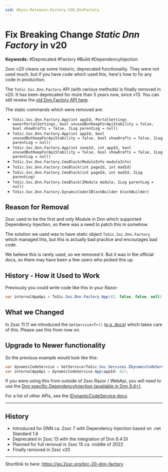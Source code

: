 ```yaml
---
uid: Abyss.Releases.History.V20.DnnFactory
---
```


# Fix Breaking Change _Static Dnn Factory_ in v20

**Keywords:** #Deprecated #Factory #Build #DependencyInjection

2sxc v20 cleans up some historic, deprecated functionality.
They were not used much, but if you have code which used this, here's how to fix any code in production.

The `ToSic.Sxc.Dnn.Factory` API (with various methods) is finally removed in v20.
It has been deprecated for more than 5 years now, since v13.
You can still review the [old Dnn.Factory API here](https://v19.docs.2sxc.org/api/dot-net/ToSic.Sxc.Dnn.Factory.html).

The static commands which were removed are:

* `ToSic.Sxc.Dnn.Factory.App(int appId, PortalSettings ownerPortalSettings, bool unusedButKeepForApiStability = false, bool showDrafts = false, ILog parentLog = null)`
* `ToSic.Sxc.Dnn.Factory.App(int appId, bool unusedButKeepForApiStability = false, bool showDrafts = false, ILog parentLog = null)`
* `ToSic.Sxc.Dnn.Factory.App(int zoneId, int appId, bool unusedButKeepForApiStability = false, bool showDrafts = false, ILog parentLog = null)`
* `ToSic.Sxc.Dnn.Factory.CmsBlock(ModuleInfo moduleInfo)`
* `ToSic.Sxc.Dnn.Factory.CmsBlock(int pageId, int modId)`
* `ToSic.Sxc.Dnn.Factory.CmsBlock(int pageId, int modId, ILog parentLog)`
* `ToSic.Sxc.Dnn.Factory.CmsBlock(IModule module, ILog parentLog = null)`
* `ToSic.Sxc.Dnn.Factory.DynamicCode(IBlockBuilder blockBuilder)`

## Reason for Removal

2sxc used to be the first and only Module in Dnn which supported Dependency Injection, so there was a need to patch this in somehow.

The solution we used was to have static object `ToSic.Sxc.Dnn.Factory` which managed this, but this is actually bad practice and encourages bad code.

We believe this is rarely used, so we removed it. But it was in the official docs, so there may have been a few users who picked this up.


## History - How it Used to Work

Previously you could write code like this in your Razor:

```csharp
var internalAppApi = ToSic.Sxc.Dnn.Factory.App(42, false, false, null);
```

## What we Changed

In 2sxc 11.11 we introduced the `GetService<T>()` ([e.g. docs](xref:Custom.Hybrid.Razor12.GetService*)) which takes care of this.
Please use this from now on.


## Upgrade to Newer functionality

So the previous example would look like this:

```csharp
var dynamicCodeService = GetService<ToSic.Sxc.Services.IDynamicCodeService>();
var internalAppApi = dynamicCodeService.App(appId: 42);
```

If you were using this from outside of 2sxc Razor / WebApi, you will need to use the [Dnn specific DependencyInjection (available in Dnn 9.4+)](xref:NetCode.DependencyInjection.Dnn).

For a list of other APIs, see the [IDynamicCodeService docs](xref:ToSic.Sxc.Services.IDynamicCodeService).

---

## History

* Introduced for DNN ca. 2sxc 7 with Dependency Injection based on .net Standard 1.6
* Deprecated in 2sxc 13 with the integration of Dnn 9.4 DI
* Planned for full removal in 2sxc 15 ca. middle of 2022
* Finally removed in 2sxc v20

---

Shortlink to here: <https://go.2sxc.org/brc-20-dnn-factory>
